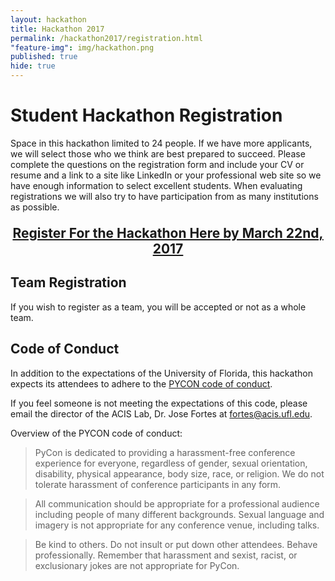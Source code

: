 ```yaml
---
layout: hackathon
title: Hackathon 2017
permalink: /hackathon2017/registration.html
"feature-img": img/hackathon.png
published: true
hide: true
---
```


# Student Hackathon Registration

Space in this hackathon limited to 24 people. If we have more applicants, we
will select those who we think are best prepared to succeed. Please
complete the questions on the registration form and include your CV or resume
and a link to a site like LinkedIn or your professional web site so we have
enough information to select excellent students. When evaluating registrations
we will also try to have participation from as many institutions as possible.

<p style="text-align: center; font-size: 1.5em;">
<a href="https://acislab.wufoo.com/forms/rkg5ct30h8e452/" alt="registration"><strong>Register For the Hackathon Here by March 22nd, 2017</strong></a>
</p>

## Team Registration

If you wish to register as a team, you will be accepted or not as a whole team. 

## Code of Conduct

In addition to the expectations of the University of Florida, this hackathon expects its
attendees to adhere to the [PYCON code of conduct](https://us.pycon.org/2016/about/code-of-conduct/).

If you feel someone is not meeting the expectations of this code, please email the director of the ACIS Lab, Dr. Jose Fortes at [fortes@acis.ufl.edu](mailto://fortes@acis.ufl.edu).

Overview of the PYCON code of conduct:

>PyCon is dedicated to providing a harassment-free conference experience for everyone, regardless of gender, sexual orientation, disability, physical appearance, body size, race, or religion. We do not tolerate harassment of conference participants in any form.

>All communication should be appropriate for a professional audience including people of many different backgrounds. Sexual language and imagery is not appropriate for any conference venue, including talks.

>Be kind to others. Do not insult or put down other attendees. Behave professionally. Remember that harassment and sexist, racist, or exclusionary jokes are not appropriate for PyCon.

